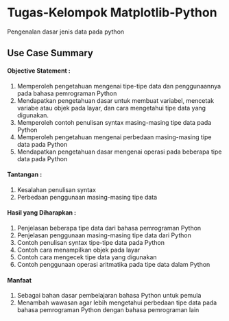 # Tugas-Kelompok Matplotlib-Python
Pengenalan dasar jenis data pada python


## Use Case Summary
#### **Objective Statement :**
  1. Memperoleh pengetahuan mengenai tipe-tipe data dan penggunaannya pada bahasa pemrograman Python
  2. Mendapatkan pengetahuan dasar untuk membuat variabel, mencetak variabe atau objek pada layar, dan cara mengetahui tipe data yang digunakan.
  3. Memperoleh contoh penulisan syntax masing-masing tipe data pada Python
  4. Memperoleh pengetahuan mengenai perbedaan masing-masing tipe data pada Python
  5. Mendapatkan pengetahuan dasar mengenai operasi pada beberapa tipe data pada Python

#### **Tantangan :**
  1. Kesalahan penulisan syntax 
  2. Perbedaan penggunaan masing-masing tipe data

#### **Hasil yang Diharapkan :**
  1. Penjelasan beberapa tipe data dari bahasa pemrograman Python
  2. Penjelasan penggunaan masing-masing tipe data dari Python
  3. Contoh penulisan syntax tipe-tipe data pada Python
  4. Contoh cara menampilkan objek pada layar
  5. Contoh cara mengecek tipe data yang digunakan
  6. Contoh penggunaan operasi aritmatika pada tipe data dalam Python

#### **Manfaat**
  1. Sebagai bahan dasar pembelajaran bahasa Python untuk pemula
  2. Menambah wawasan agar lebih mengetahui perbedaan tipe data pada bahasa pemrograman Python dengan bahasa pemrograman lain


